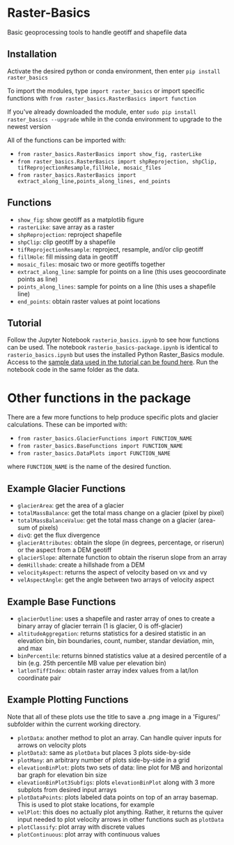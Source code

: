 # Raster-Basics
Basic geoprocessing tools to handle geotiff and shapefile data

## Installation
Activate the desired python or conda environment, then enter `pip install raster_basics`

To import the modules, type `import raster_basics` or import specific functions with `from raster_basics.RasterBasics import function`

If you've already downloaded the module, enter `sudo pip install raster_basics --upgrade` while in the conda environment to upgrade to the newest version

All of the functions can be imported with:

 - `from raster_basics.RasterBasics import show_fig, rasterLike`
 - `from raster_basics.RasterBasics import shpReprojection, shpClip, tifReprojectionResample,fillHole, mosaic_files`
 - `from raster_basics.RasterBasics import extract_along_line,points_along_lines, end_points`

## Functions
 - `show_fig`: show geotiff as a matplotlib figure
 - `rasterLike`: save array as a raster
 - `shpReprojection`: reproject shapefile
 - `shpClip`: clip geotiff by a shapefile
 - `tifReprojectionResample`: reproject, resample, and/or clip geotiff
 - `fillHole`: fill missing data in geotiff
 - `mosaic_files`: mosaic two or more geotiffs together
 - `extract_along_line`: sample for points on a line (this uses geocoordinate points as line)
 - `points_along_lines`: sample for points on a line (this uses a shapefile line)
 - `end_points`: obtain raster values at point locations

## Tutorial
Follow the Jupyter Notebook `rasterio_basics.ipynb` to see how functions can be used. The notebook `rasterio_basics-package.ipynb` is identical to `rasterio_basics.ipynb` but uses the installed Python Raster_Basics module. Access to the [sample data used in the tutorial can be found here](https://drive.google.com/file/d/1lNiQBo-rNe2_VC6vUCM2gfp-Z-F2Q49c/view?usp=share_link). Run the notebook code in the same folder as the data.


# Other functions in the package
There are a few more functions to help produce specific plots and glacier calculations. These can be imported with:

 - `from raster_basics.GlacierFunctions import FUNCTION_NAME`
 - `from raster_basics.BaseFunctions import FUNCTION_NAME`
 - `from raster_basics.DataPlots import FUNCTION_NAME`
 
 where `FUNCTION_NAME` is the name of the desired function.
 
## Example Glacier Functions
  - `glacierArea`: get the area of a glacier
  - `totalMassBalance`: get the total mass change on a glacier (pixel by pixel)
  - `totalMassBalanceValue`: get the total mass change on a glacier (area-sum of pixels)
  - `divQ`: get the flux divergence
  - `glacierAttributes`: obtain the slope (in degrees, percentage, or riserun) or the aspect from a DEM geotiff
  - `glacierSlope`: alternate function to obtain the riserun slope from an array
  - `demHillshade`: create a hillshade from a DEM
  - `velocityAspect`: returns the aspect of velocity based on vx and vy
  - `velAspectAngle`: get the angle between two arrays of velocity aspect
 
## Example Base Functions
  - `glacierOutline`: uses a shapefile and raster array of ones to create a binary array of glacier terrain (1 is glacier, 0 is off-glacier)
  - `altitudeAggregation`: returns statistics for a desired statistic in an elevation bin, bin boundaries, count, number, standar deviation, min, and max
  - `binPercentile`: returns binned statistics value at a desired percentile of a bin (e.g. 25th percentile MB value per elevation bin)
  - `latlonTiffIndex`: obtain raster array index values from a lat/lon coordinate pair

## Example Plotting Functions
 Note that all of these plots use the title to save a .png image in a 'Figures/' subfolder within the current working directory.
  - `plotData`: another method to plot an array. Can handle quiver inputs for arrows on velocity plots
  - `plotData3`: same as `plotData` but places 3 plots side-by-side
  - `plotMany`: an arbitrary number of plots side-by-side in a grid
  - `elevationBinPlot`: plots two sets of data: line plot for MB and horizontal bar graph for elevation bin size
  - `elevationBinPlot3Subfigs`: plots `elevationBinPlot` along with 3 more subplots from desired input arrays
  - `plotDataPoints`: plots labeled data points on top of an array basemap. This is used to plot stake locations, for example
  - `velPlot`: this does no actually plot anything. Rather, it returns the quiver input needed to plot velocity arrows in other functions such as `plotData`
  - `plotClassify`: plot array with discrete values
  - `plotContinuous`: plot array with continuous values



